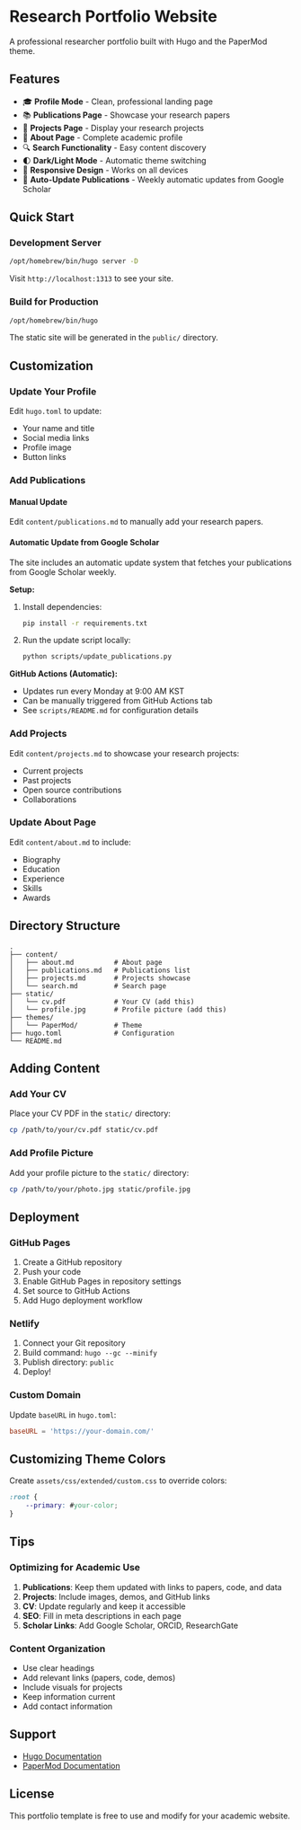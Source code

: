 # Research Portfolio Website

A professional researcher portfolio built with Hugo and the PaperMod theme.

## Features

- 🎓 **Profile Mode** - Clean, professional landing page
- 📚 **Publications Page** - Showcase your research papers
- 🔬 **Projects Page** - Display your research projects
- 📄 **About Page** - Complete academic profile
- 🔍 **Search Functionality** - Easy content discovery
- 🌓 **Dark/Light Mode** - Automatic theme switching
- 📱 **Responsive Design** - Works on all devices
- 🤖 **Auto-Update Publications** - Weekly automatic updates from Google Scholar

## Quick Start

### Development Server

```bash
/opt/homebrew/bin/hugo server -D
```

Visit `http://localhost:1313` to see your site.

### Build for Production

```bash
/opt/homebrew/bin/hugo
```

The static site will be generated in the `public/` directory.

## Customization

### Update Your Profile

Edit `hugo.toml` to update:
- Your name and title
- Social media links
- Profile image
- Button links

### Add Publications

#### Manual Update
Edit `content/publications.md` to manually add your research papers.

#### Automatic Update from Google Scholar
The site includes an automatic update system that fetches your publications from Google Scholar weekly.

**Setup:**
1. Install dependencies:
   ```bash
   pip install -r requirements.txt
   ```

2. Run the update script locally:
   ```bash
   python scripts/update_publications.py
   ```

**GitHub Actions (Automatic):**
- Updates run every Monday at 9:00 AM KST
- Can be manually triggered from GitHub Actions tab
- See `scripts/README.md` for configuration details

### Add Projects

Edit `content/projects.md` to showcase your research projects:
- Current projects
- Past projects
- Open source contributions
- Collaborations

### Update About Page

Edit `content/about.md` to include:
- Biography
- Education
- Experience
- Skills
- Awards

## Directory Structure

```
.
├── content/
│   ├── about.md          # About page
│   ├── publications.md   # Publications list
│   ├── projects.md       # Projects showcase
│   └── search.md         # Search page
├── static/
│   └── cv.pdf            # Your CV (add this)
│   └── profile.jpg       # Profile picture (add this)
├── themes/
│   └── PaperMod/         # Theme
├── hugo.toml             # Configuration
└── README.md
```

## Adding Content

### Add Your CV

Place your CV PDF in the `static/` directory:
```bash
cp /path/to/your/cv.pdf static/cv.pdf
```

### Add Profile Picture

Add your profile picture to the `static/` directory:
```bash
cp /path/to/your/photo.jpg static/profile.jpg
```

## Deployment

### GitHub Pages

1. Create a GitHub repository
2. Push your code
3. Enable GitHub Pages in repository settings
4. Set source to GitHub Actions
5. Add Hugo deployment workflow

### Netlify

1. Connect your Git repository
2. Build command: `hugo --gc --minify`
3. Publish directory: `public`
4. Deploy!

### Custom Domain

Update `baseURL` in `hugo.toml`:
```toml
baseURL = 'https://your-domain.com/'
```

## Customizing Theme Colors

Create `assets/css/extended/custom.css` to override colors:
```css
:root {
    --primary: #your-color;
}
```

## Tips

### Optimizing for Academic Use

1. **Publications**: Keep them updated with links to papers, code, and data
2. **Projects**: Include images, demos, and GitHub links
3. **CV**: Update regularly and keep it accessible
4. **SEO**: Fill in meta descriptions in each page
5. **Scholar Links**: Add Google Scholar, ORCID, ResearchGate

### Content Organization

- Use clear headings
- Add relevant links (papers, code, demos)
- Include visuals for projects
- Keep information current
- Add contact information

## Support

- [Hugo Documentation](https://gohugo.io/documentation/)
- [PaperMod Documentation](https://github.com/adityatelange/hugo-PaperMod/wiki)

## License

This portfolio template is free to use and modify for your academic website.
